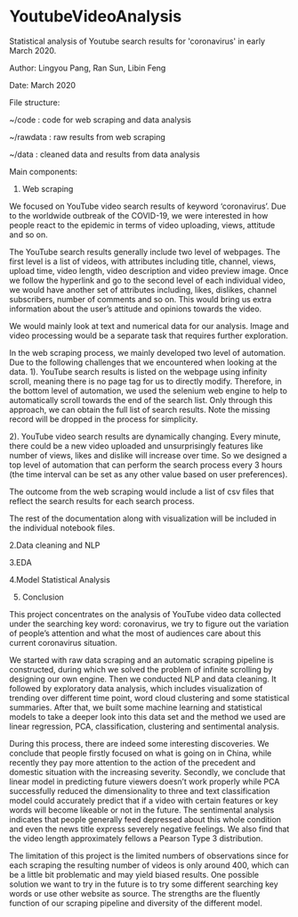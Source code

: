 # YoutubeVideoAnalysis

Statistical analysis of Youtube search results for 'coronavirus' in early March 2020.

Author: Lingyou Pang, Ran Sun, Libin Feng

Date: March 2020

File structure:

~/code : code for web scraping and data analysis

~/rawdata : raw results from web scraping

~/data : cleaned data and results from data analysis

Main components:

1. Web scraping

We focused on YouTube video search results of keyword ‘coronavirus’. Due to the worldwide outbreak of the COVID-19, we were interested in how people react to the epidemic in terms of video uploading, views, attitude and so on.

The YouTube search results generally include two level of webpages. The first level is a list of videos, with attributes including title, channel, views, upload time, video length, video description and video preview image. Once we follow the hyperlink and go to the second level of each individual video, we would have another set of attributes including, likes, dislikes, channel subscribers, number of comments and so on. This would bring us extra information about the user’s attitude and opinions towards the video. 

We would mainly look at text and numerical data for our analysis. Image and video processing would be a separate task that requires further exploration.

In the web scraping process, we mainly developed two level of automation. Due to the following challenges that we encountered when looking at the data.
1). YouTube search results is listed on the webpage using infinity scroll, meaning there is no page tag for us to directly modify. Therefore, in the bottom level of automation, we used the selenium web engine to help to automatically scroll towards the end of the search list. Only through this approach, we can obtain the full list of search results. Note the missing record will be dropped in the process for simplicity. 

2). YouTube video search results are dynamically changing. Every minute, there could be a new video uploaded and unsurprisingly features like number of views, likes and dislike will increase over time. So we designed a top level of automation that can perform the search process every 3 hours (the time interval can be set as any other value based on user preferences).

The outcome from the web scraping would include a list of csv files that reflect the search results for each search process. 

The rest of the documentation along with visualization will be included in the individual notebook files.

2.Data cleaning and NLP

3.EDA

4.Model Statistical Analysis

5. Conclusion

This project concentrates on the analysis of YouTube video data collected under the searching key word: coronavirus, we try to figure out the variation of people’s attention and what the most of audiences care about this current coronavirus situation. 

We started with raw data scraping and an automatic scraping pipeline is constructed, during which we solved the problem of infinite scrolling by designing our own engine. Then we conducted NLP and data cleaning. It followed by exploratory data analysis, which includes visualization of trending over different time point, word cloud clustering and some statistical summaries. After that, we built some machine learning and statistical models to take a deeper look into this data set and the method we used are linear regression, PCA, classification, clustering and sentimental analysis. 

During this process, there are indeed some interesting discoveries. We conclude that people firstly focused on what is going on in China, while recently they pay more attention to the action of the precedent and domestic situation with the increasing severity. Secondly, we conclude that linear model in predicting future viewers doesn’t work properly while PCA successfully reduced the dimensionality to three and text classification model could accurately predict that if a video with certain features or key words will become likeable or not in the future. The sentimental analysis indicates that people generally feed depressed about this whole condition and even the news title express severely negative feelings. We also find that the video length approximately fellows a Pearson Type 3 distribution.

The limitation of this project is the limited numbers of observations since for each scraping the resulting number of videos is only around 400, which can be a little bit problematic and may yield biased results. One possible solution we want to try in the future is to try some different searching key words or use other website as source. The strengths are the fluently function of our scraping pipeline and diversity of the different model.



